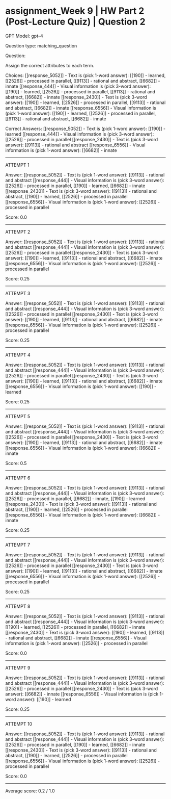 # assignment_Week 9 | HW Part 2 (Post-Lecture Quiz) | Question 2

GPT Model: gpt-4

Question type: matching_question

Question:
<div><p>Assign the correct attributes to each term.</p></div>

Choices:
[[response_5052]] - Text is (pick 1-word answer): [[190]] - learned, [[2526]] - processed in parallel, [[9113]] - rational and abstract, [[6682]] - innate
[[response_444]] - Visual information is (pick 3-word answer): [[190]] - learned, [[2526]] - processed in parallel, [[9113]] - rational and abstract, [[6682]] - innate
[[response_2430]] - Text is (pick 3-word answer): [[190]] - learned, [[2526]] - processed in parallel, [[9113]] - rational and abstract, [[6682]] - innate
[[response_6556]] - Visual information is (pick 1-word answer): [[190]] - learned, [[2526]] - processed in parallel, [[9113]] - rational and abstract, [[6682]] - innate

Correct Answers:
[[response_5052]] - Text is (pick 1-word answer): [[190]] - learned
[[response_444]] - Visual information is (pick 3-word answer): [[2526]] - processed in parallel
[[response_2430]] - Text is (pick 3-word answer): [[9113]] - rational and abstract
[[response_6556]] - Visual information is (pick 1-word answer): [[6682]] - innate

****************************************

ATTEMPT 1

Answer: 
[[response_5052]] - Text is (pick 1-word answer): [[9113]] - rational and abstract
[[response_444]] - Visual information is (pick 3-word answer): [[2526]] - processed in parallel, [[190]] - learned, [[6682]] - innate
[[response_2430]] - Text is (pick 3-word answer): [[9113]] - rational and abstract, [[190]] - learned, [[2526]] - processed in parallel
[[response_6556]] - Visual information is (pick 1-word answer): [[2526]] - processed in parallel

Score: 0.0

--------------------

ATTEMPT 2

Answer: 
[[response_5052]] - Text is (pick 1-word answer): [[9113]] - rational and abstract
[[response_444]] - Visual information is (pick 3-word answer): [[2526]] - processed in parallel
[[response_2430]] - Text is (pick 3-word answer): [[190]] - learned, [[9113]] - rational and abstract, [[6682]] - innate
[[response_6556]] - Visual information is (pick 1-word answer): [[2526]] - processed in parallel

Score: 0.25

--------------------

ATTEMPT 3

Answer: 
[[response_5052]] - Text is (pick 1-word answer): [[9113]] - rational and abstract
[[response_444]] - Visual information is (pick 3-word answer): [[2526]] - processed in parallel
[[response_2430]] - Text is (pick 3-word answer): [[190]] - learned, [[9113]] - rational and abstract, [[6682]] - innate
[[response_6556]] - Visual information is (pick 1-word answer): [[2526]] - processed in parallel

Score: 0.25

--------------------

ATTEMPT 4

Answer: 
[[response_5052]] - Text is (pick 1-word answer): [[9113]] - rational and abstract
[[response_444]] - Visual information is (pick 3-word answer): [[2526]] - processed in parallel
[[response_2430]] - Text is (pick 3-word answer): [[190]] - learned, [[9113]] - rational and abstract, [[6682]] - innate
[[response_6556]] - Visual information is (pick 1-word answer): [[190]] - learned

Score: 0.25

--------------------

ATTEMPT 5

Answer: 
[[response_5052]] - Text is (pick 1-word answer): [[9113]] - rational and abstract
[[response_444]] - Visual information is (pick 3-word answer): [[2526]] - processed in parallel
[[response_2430]] - Text is (pick 3-word answer): [[190]] - learned, [[9113]] - rational and abstract, [[6682]] - innate
[[response_6556]] - Visual information is (pick 1-word answer): [[6682]] - innate

Score: 0.5

--------------------

ATTEMPT 6

Answer:
[[response_5052]] - Text is (pick 1-word answer): [[9113]] - rational and abstract
[[response_444]] - Visual information is (pick 3-word answer): [[2526]] - processed in parallel, [[6682]] - innate, [[190]] - learned
[[response_2430]] - Text is (pick 3-word answer): [[9113]] - rational and abstract, [[190]] - learned, [[2526]] - processed in parallel
[[response_6556]] - Visual information is (pick 1-word answer): [[6682]] - innate

Score: 0.25

--------------------

ATTEMPT 7

Answer: 
[[response_5052]] - Text is (pick 1-word answer): [[9113]] - rational and abstract
[[response_444]] - Visual information is (pick 3-word answer): [[2526]] - processed in parallel
[[response_2430]] - Text is (pick 3-word answer): [[190]] - learned, [[9113]] - rational and abstract, [[6682]] - innate
[[response_6556]] - Visual information is (pick 1-word answer): [[2526]] - processed in parallel

Score: 0.25

--------------------

ATTEMPT 8

Answer: 
[[response_5052]] - Text is (pick 1-word answer): [[9113]] - rational and abstract
[[response_444]] - Visual information is (pick 3-word answer): [[190]] - learned, [[2526]] - processed in parallel, [[6682]] - innate
[[response_2430]] - Text is (pick 3-word answer): [[190]] - learned, [[9113]] - rational and abstract, [[6682]] - innate
[[response_6556]] - Visual information is (pick 1-word answer): [[2526]] - processed in parallel

Score: 0.0

--------------------

ATTEMPT 9

Answer: 
[[response_5052]] - Text is (pick 1-word answer): [[9113]] - rational and abstract
[[response_444]] - Visual information is (pick 3-word answer): [[2526]] - processed in parallel
[[response_2430]] - Text is (pick 3-word answer): [[6682]] - innate
[[response_6556]] - Visual information is (pick 1-word answer): [[190]] - learned

Score: 0.25

--------------------

ATTEMPT 10

Answer: 
[[response_5052]] - Text is (pick 1-word answer): [[9113]] - rational and abstract
[[response_444]] - Visual information is (pick 3-word answer): [[2526]] - processed in parallel, [[190]] - learned, [[6682]] - innate
[[response_2430]] - Text is (pick 3-word answer): [[9113]] - rational and abstract, [[190]] - learned, [[2526]] - processed in parallel
[[response_6556]] - Visual information is (pick 1-word answer): [[2526]] - processed in parallel

Score: 0.0

--------------------

Average score: 0.2 / 1.0
